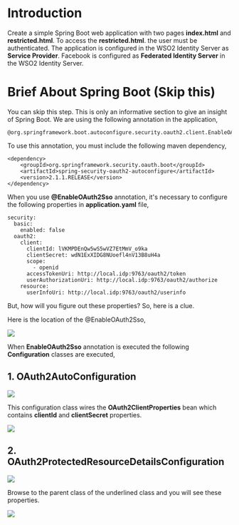 # Introduction 
Create a simple Spring Boot web application with two pages **index.html** and **restricted.html**. To access the **restricted.html**.
the user must be authenticated. The application is configured in the WSO2 Identity Server as **Service Provider**. Facebook is 
configured as **Federated Identity Server** in the WSO2 Identity Server.

# Brief About Spring Boot (Skip this)
You can skip this step. This is only an informative section to give an insight of Spring Boot. We are using the following annotation in the application,
```
@org.springframework.boot.autoconfigure.security.oauth2.client.EnableOAuth2Sso
```

To use this annotation, you must include the following maven dependency,
```
<dependency>
    <groupId>org.springframework.security.oauth.boot</groupId>
    <artifactId>spring-security-oauth2-autoconfigure</artifactId>
    <version>2.1.1.RELEASE</version>
</dependency>
```

When you use **@EnableOAuth2Sso** annotation, it's necessary to configure the following properties in **application.yaml** file,

```
security:
  basic:
    enabled: false
  oauth2:
    client:
      clientId: lVKMPDEnQw5wS5wVZ7EtMmV_o9ka
      clientSecret: wdN1ExXIDG8NUoefl4nV13B8uH4a
      scope:
        - openid
      accessTokenUri: http://local.idp:9763/oauth2/token
      userAuthorizationUri: http://local.idp:9763/oauth2/authorize
    resource:
      userInfoUri: http://local.idp:9763/oauth2/userinfo
```
But, how will you figure out these properties? So, here is a clue. 

Here is the location of the @EnableOAuth2Sso,

![](https://github.com/anupamgogoi-wso2/wso2-summit/blob/master/sso-facebook/docs/EnableOAuth2Sso.png?raw=true)

When **EnableOAuth2Sso** annotation is executed the following **Configuration** classes are executed,

## 1. OAuth2AutoConfiguration

![](https://github.com/anupamgogoi-wso2/wso2-summit/blob/master/sso-facebook/docs/OAuth2AutoConfiguration.png?raw=true)

This configuration class wires the **OAuth2ClientProperties** bean which contains **clientId** and **clientSecret** properties.

![](https://github.com/anupamgogoi-wso2/wso2-summit/blob/master/sso-facebook/docs/OAuth2ClientProperties.png?raw=true)

## 2. OAuth2ProtectedResourceDetailsConfiguration

![](https://github.com/anupamgogoi-wso2/wso2-summit/blob/master/sso-facebook/docs/OAuth2ProtectedResourceDetailsConfiguration.png?raw=true)

Browse to the parent class of the underlined class and you will see these properties.

![](https://github.com/anupamgogoi-wso2/wso2-summit/blob/master/sso-facebook/docs/BaseOAuth2ProtectedResourceDetails.png?raw=true)

